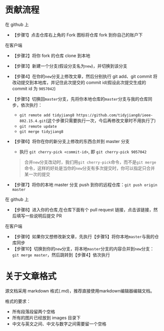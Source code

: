 # 贡献流程
在 github 上

- 【步骤1】点击仓库右上角的 Fork 图标将仓库 fork 到你自己的账户下

在客户端

- 【步骤2】将你 fork 的仓库 clone 到本地
- 【步骤3】新建一个分支(假设分支名为`new`)，并切换到该分支
- 【步骤4】在你的`new`分支上修改文章，然后分别执行 git add、git commit 将改动提交到本地库，并记住此次提交的 commit id(假设此次提交生成的commit id 为 `9057042`)
- 【步骤5】切换回`master`分支，先将你本地仓库的`master`分支与我的仓库同步，依次执行：
  - `git remote add tidyjiang8 https://github.com/tidyjiang8/ieee-802.15.4.git`(这个步骤只需要执行一次，今后再修改文章时不用执行了)
  - `git remote update`
  - `git merge tidyjiang8`
- 【步骤6】将你在你的新分支上修改的东西合并到 master 分支
  - 执行 `git cherry-pick <commit-id>`, 即 `git cherry-pick 9057042`
  
  > 合并`new`分支改动时，我们用`git cherry-pick`命令，而不是`git merge`命令，这样的好处是当你的`new`分支有多次提交时，你可以指定只合并某一次的提交
- 【步骤7】将你的本地 master 分支 push 到你的远程仓库：`git push origin master`

在 github 上

- 【步骤8】进入你的仓库,在仓库下面有个 pull request 链接，点击该链接，然后填写一些说明后提交 PR

在客户端
- 【步骤9】如果你又想修改新文章，先执行【步骤5】将你本地`master`与我的仓库同步
- 【步骤10】切换到你的`new`分支，将本地`master`分支的内容合并到`new`分支：`git merge master`，然后跳转到【步骤4】依次执行

# 关于文章格式

源文档采用 markdown 格式(.md)，推荐直接使用markdown编辑器编辑文档。

格式的要求：
- 所有段落段留两个空格
- 所有的图片已经放到 images 目录下
- 中文与英文之间、中文与数字之间需要留一个空格
